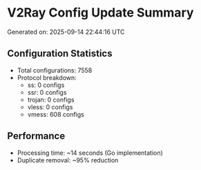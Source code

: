 # V2Ray Config Update Summary
Generated on: 2025-09-14 22:44:16 UTC

## Configuration Statistics
- Total configurations: 7558
- Protocol breakdown:
  - ss: 0 configs
  - ssr: 0 configs
  - trojan: 0 configs
  - vless: 0 configs
  - vmess: 608 configs

## Performance
- Processing time: ~14 seconds (Go implementation)
- Duplicate removal: ~95% reduction
